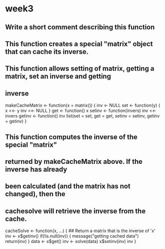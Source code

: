 # week3

## Write a short comment describing this function

## This function creates a special "matrix" object that can cache its inverse.
## This function allows setting of matrix, getting a matrix, set an inverse and getting
## inverse

makeCacheMatrix <- function(x = matrix()) {
        inv <- NULL
        set <- function(y) {
                x <<- y
                inv <<- NULL
        }
        get <- function() x
        setinv <- function(invers) inv <<- invers
        getinv <- function() inv
        list(set = set, get = get, setinv = setinv, getinv = getinv)
}


## This function computes the inverse of the special "matrix" 
## returned by makeCacheMatrix above. If the inverse has already
## been calculated (and the matrix has not changed), then the
## cachesolve will retrieve the inverse from the cache.

cacheSolve <- function(x, ...) {
        ## Return a matrix that is the inverse of 'x'
        inv <- x$getinv()
        if(!is.null(inv)) {
                message("getting cached data")
                return(inv)
        }
        data <- x$get()
        inv <- solve(data)
        x$setinv(inv)
        inv
}
